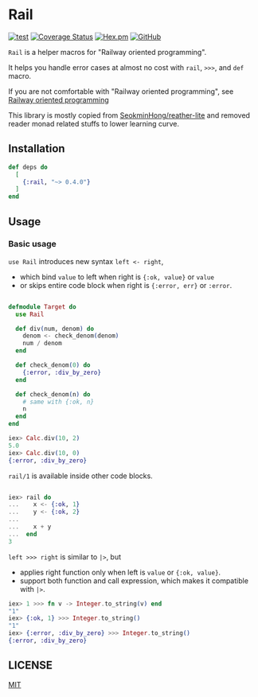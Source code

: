 # Rail

[![test](https://github.com/jechol/rail/actions/workflows/test.yml/badge.svg)](https://github.com/jechol/rail/actions/workflows/test.yml)
[![Coverage Status](https://coveralls.io/repos/github/jechol/rail/badge.svg?branch=main)](https://coveralls.io/github/jechol/rail?branch=main)
[![Hex.pm](https://img.shields.io/hexpm/v/rail)](https://hex.pm/packages/rail)
[![GitHub](https://img.shields.io/github/license/jechol/rail)](https://github.com/jechol/rail/blob/main/LICENSE)

`Rail` is a helper macros for "Railway oriented programming".

It helps you handle error cases at almost no cost with `rail`, `>>>`, and `def` macro.

If you are not comfortable with "Railway oriented programming", see [Railway oriented programming](https://www.youtube.com/watch?v=fYo3LN9Vf_M)

This library is mostly copied from [SeokminHong/reather-lite](https://github.com/SeokminHong/reather-lite) and removed reader monad related stuffs to lower learning curve.

## Installation

```elixir
def deps do
  [
    {:rail, "~> 0.4.0"}
  ]
end
```

## Usage

### Basic usage

`use Rail` introduces new syntax `left <- right`,

- which bind `value` to left when right is `{:ok, value}` or `value`
- or skips entire code block when right is `{:error, err}` or `:error`.

```elixir

defmodule Target do
  use Rail

  def div(num, denom) do
    denom <- check_denom(denom)
    num / denom
  end

  def check_denom(0) do
    {:error, :div_by_zero}
  end

  def check_denom(n) do
    # same with {:ok, n}
    n
  end
end

iex> Calc.div(10, 2)
5.0
iex> Calc.div(10, 0)
{:error, :div_by_zero}
```

`rail/1` is available inside other code blocks.

```elixir

iex> rail do
...    x <- {:ok, 1}
...    y <- {:ok, 2}
...
...    x + y
...  end
3
```

`left >>> right` is similar to `|>`, but

- applies right function only when left is `value` or `{:ok, value}`.
- support both function and call expression, which makes it compatible with `|>`.

```elixir
iex> 1 >>> fn v -> Integer.to_string(v) end
"1"
iex> {:ok, 1} >>> Integer.to_string()
"1"
iex> {:error, :div_by_zero} >>> Integer.to_string()
{:error, :div_by_zero}
```

## LICENSE

[MIT](./LICENSE)
